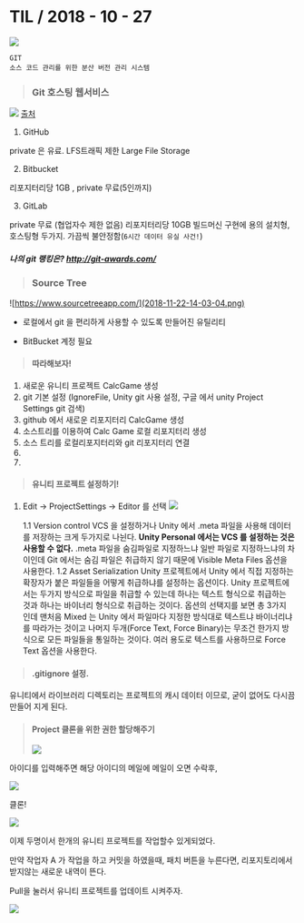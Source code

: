 # TIL   / 2018 - 10 - 27
![](2018-11-22-13-44-58.png)
```
GIT
소스 코드 관리를 위한 분산 버전 관리 시스템
```

>### Git 호스팅 웹서비스

![](2018-11-22-13-50-06.png)
[출처](https://medium.com/flow-ci/github-vs-bitbucket-vs-gitlab-vs-coding-7cf2b43888a1)

1. GitHub

private 은 유료. LFS트래픽 제한
Large File Storage

2. Bitbucket

리포지터리당 1GB , private 무료(5인까지)

3. GitLab

private 무료 (협업자수 제한 없음)
리포지터리당 10GB 빌드머신 구현에 용의
설치형, 호스팅형 두가지.
가끔씩 불안정함(``6시간 데이터 유실 사건!``)

##### 나의 git 랭킹은?  http://git-awards.com/

> ### Source Tree

![https://www.sourcetreeapp.com/](2018-11-22-14-03-04.png)
+ 로컬에서 git 을 편리하게 사용할 수 있도록 만들어진 유틸리티

+ BitBucket 계정 필요

> #### 따라해보자!

1. 새로운 유니티 프로젝트 CalcGame 생성
2. git 기본 설정 (IgnoreFile, Unity git 사용 설정, 구글 에서 unity Project Settings git 검색)
4. github 에서 새로운 리포지터리 CalcGame 생성
5. 소스트리를 이용하여 Calc Game 로컬 리포지터리 생성
6. 소스 트리를 로컬리포지터리와 git 리포지터리 연결
7. 
8.  


> #### 유니티 프로젝트 설정하기!

1. Edit -> ProjectSettings -> Editor 를 선택
![](2018-11-22-14-20-50.png)

    1.1 Version control 
    VCS 을 설정하거나 Unity 에서 .meta 파일을 사용해 데이터를 저장하는 크게 두가지로 나뉜다. __Unity Personal 에서는 VCS 를 설정하는 것은 사용할 수 없다.__ 
    .meta 파일을 숨김파일로 지정하느냐 일반 파일로 지정하느냐의 차이인데 Git 에서는 숨김 파일은 취급하지 않기 때문에 Visible Meta Files 옵션을 사용한다.
    1.2 Asset Serialization 
    Unity 프로젝트에서 Unity 에서 직접 지정하는 확장자가 붙은 파일들을 어떻게 취급하냐를 설정하는 옵션이다. Unity 프로젝트에서는 두가지 방식으로 파일을 취급할 수 있는데 하나는 텍스트 형식으로 취급하는 것과 하나는 바이너리 형식으로 취급하는 것이다. 옵션의 선택지를 보면 총 3가지 인데 맨처음 Mixed 는 Unity 에서 파일마다 지정한 방식대로 텍스트냐 바이너리냐를 따라가는 것이고 나머지 두개(Force Text, Force Binary)는 무조건 한가지 방식으로 모든 파일들을 통일하는 것이다. 여러 용도로 텍스트를 사용하므로 Force Text 옵션을 사용한다.

> #### .gitignore 설정.

유니티에서 라이브러리 디렉토리는 프로젝트의 캐시 데이터 이므로, 굳이 없어도 다시끔 만들어 지게 된다. 


> #### Project 클론을 위한 권한 할당해주기
> ![](2018-11-22-14-52-19.png)

아이디를 입력해주면 해당 아이디의 메일에 메일이 오면 수락후, 

![](2018-11-22-14-57-08.png)

클론!

![](2018-11-22-14-58-05.png)

이제 두명이서 한개의 유니티 프로젝트를 작업할수 있게되었다.

만약 작업자 A 가 작업을 하고 커밋을 하였을때, 패치 버튼을 누른다면, 리포지토리에서 받지않는 새로운 내역이 뜬다.

Pull을 눌러서 유니티 프로젝트를 업데이트 시켜주자.

![](2018-11-22-15-19-10.png)